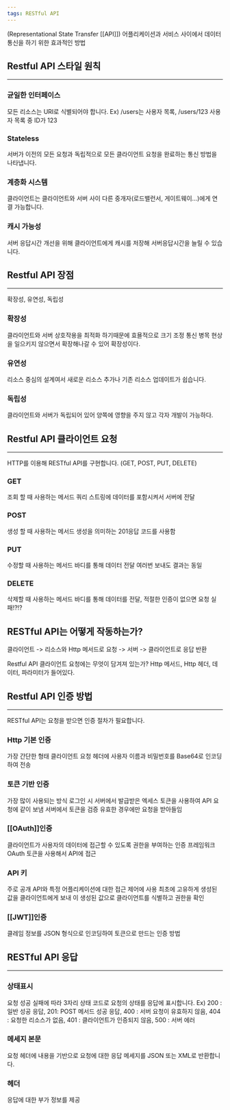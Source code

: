 ```yaml
---
tags: RESTful API
---
```

(Representational State Transfer [[API]])
어플리케이션과 서비스 사이에서 데이터 통신을 하기 위한 효과적인 방법

## Restful API 스타일 원칙
---
### 균일한 인터페이스
모든 리소스는 URI로 식별되어야 합니다.
Ex) /users는 사용자 목록, /users/123 사용자 목록 중 ID가 123

### Stateless
서버가 이전의 모든 요청과 독립적으로 모든 클라이언트 요청을 완료하는 통신 방법을 나타냅니다.

### 계층화 시스템
클라이언트는 클라이언트와 서버 사이 다른 중개자(로드밸런서, 게이트웨이...)에게 연결 가능합니다.

### 캐시 가능성
서버 응답시간 개선을 위해 클라이언트에게 캐시를 저장해 서버응답시간을 늘릴 수 있습니다.

## Restful API 장점
---
확장성, 유연성, 독립성

### 확장성
클라이언트와 서버 상호작용을 최적화 하기때문에 효욜적으로 크기 조정
통신 병목 현상을 일으키지 않으면서 확장해나갈 수 있어 확장성이다.

### 유연성
리소스 중심의 설계여서 새로운 리소스 추가나 기존 리소스 업데이트가 쉽습니다.

### 독립성
클라이언트와 서버가 독립되어 있어 양쪽에 영향을 주지 않고 각자 개발이 가능하다.

## Restful API 클라이언트 요청

---
HTTP를 이용해 RESTful API를 구현합니다. (GET, POST, PUT, DELETE)

### GET 
조회 할 때 사용하는 메서드 쿼리 스트링에 데이터를 포함시켜서 서버에 전달

### POST
생성 할 때 사용하는 메서드 생성을 의미하는 201응답 코드를 사용함

### PUT
수정할 때 사용하는 메서드 바디를 통해 데이터 전달 여러번 보내도 결과는 동일

### DELETE 
삭제할 때 사용하는 메서드 바디를 통해 데이터를 전달, 적절한 인증이 없으면 요청 실패!?!?


## RESTful API는 어떻게 작동하는가?
클라이언트 -> 리소스와 Http 메서드로 요청 -> 서버 -> 클라이언트로 응답 반환

Restful API 클라이언트 요청에는 무엇이 담겨져 있는가?
Http 메서드, Http 헤더, 데이터, 파라미터가 들어있다.

## Restful API 인증 방법
---
RESTful API는 요청을 받으면 인증 절차가 필요합니다.
### Http 기본 인증
가장 간단한 형태
클라이언트 요청 헤더에 사용자 이름과 비밀번호를 Base64로 인코딩하여 전송

### 토큰 기반 인증
가장 많이 사용되는 방식
로그인 시 서버에서 발급받은 엑세스 토큰을 사용하여 API 요청에 같이 보냄
서버에서 토큰을 검증 유효한 경우에만 요청을 받아들임

### [[OAuth]]인증
클라이언트가 사용자의 데이터에 접근할 수 있도록 권한을 부여하는 인증 프레임워크
OAuth 토큰을 사용해서 API에 접근

### API 키
주로 공개 API와 특정 어플리케이션에 대한 접근 제어에 사용
최초에 고유하게 생성된 값을 클라이언트에게 보내 이 생성된 값으로 클라이언트를 식별하고 권한을 확인

### [[JWT]]인증
클레임 정보를 JSON 형식으로 인코딩하여 토큰으로 만드는 인증 방법

## RESTful API 응답
---

### 상태표시
요청 성공 실패에 따라 3자리 상태 코드로 요청의 상태를 응답에 표시합니다.
Ex) 200 : 일반 성공 응답, 201: POST 메서드 성공 응답, 400 : 서버 요청이 유효하지 않음, 404 : 요청한 리소스가 없음, 401 : 클라이언트가 인증되지 않음, 500 : 서버 에러

### 메세지 본문
요청 헤더에 내용을 기반으로 요청에 대한 응답 메세지를 JSON 또는 XML로 반환합니다.

### 헤더
응답에 대한 부가 정보를 제공
